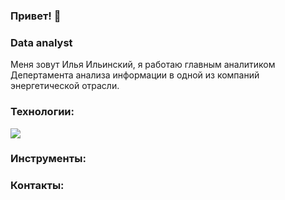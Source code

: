 ### Привет! 👋
### Data analyst

Меня зовут Илья Ильинский, я работаю главным аналитиком Депертамента анализа информации в одной из компаний энергетической отрасли.

### Технологии:
<img src="https://img.shields.io/badge/Python-Blue?style=for-the-badge&logo=Python&logoColor=Blue"/>

### Инструменты:

### Контакты:



